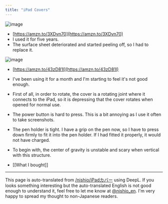 ```yaml
---
title: "iPad Covers"
---
```


![image](https://gyazo.com/feba32d70d58bebeacfb5a4709e1d013/thumb/1000)
- [https://amzn.to/3XDvn70](https://amzn.to/3XDvn70)
- I used it for five years.
- The surface sheet deteriorated and started peeling off, so I had to replace it.

![image](https://gyazo.com/8ec10d2314cb8813a3b93dd2c7e77820/thumb/1000)
- [https://amzn.to/43zD81I](https://amzn.to/43zD81I)
- I've been using it for a month and I'm starting to feel it's not good enough.
- First of all, in order to rotate, the cover is a rotating joint where it connects to the iPad, so it is depressing that the cover rotates when opened for normal use.
- The power button is hard to press. This is a bit annoying as I use it often to take screenshots.
- The pen holder is tight. I have a grip on the pen now, so I have to press down firmly to fit it into the pen holder. If I had fitted it properly, it would not have charged.
- To begin with, the center of gravity is unstable and scary when vertical with this structure.

- [[What I bought]]

---
This page is auto-translated from [/nishio/iPadカバー](https://scrapbox.io/nishio/iPadカバー) using DeepL. If you looks something interesting but the auto-translated English is not good enough to understand it, feel free to let me know at [@nishio_en](https://twitter.com/nishio_en). I'm very happy to spread my thought to non-Japanese readers.